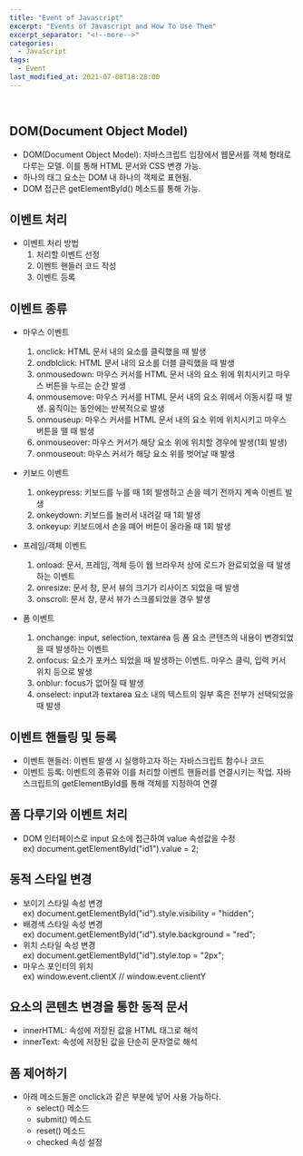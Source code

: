```yaml
---
title: "Event of Javascript"
excerpt: "Events of Javascript and How To Use Them"
excerpt_separator: "<!--more-->"
categories:
  - JavaScript
tags:
  - Event
last_modified_at: 2021-07-08T18:28:00
---
```


<!--more-->

<br>

## DOM(Document Object Model)

- DOM(Document Object Model): 자바스크립트 입장에서 웹문서를 객체 형태로 다루는 모델. 이를 통해 HTML 문서와 CSS 변경 가능.
- 하나의 태그 요소는 DOM 내 하나의 객체로 표현됨.
- DOM 접근은 getElementById() 메소드를 통해 가능.

## 이벤트 처리

- 이벤트 처리 방법
  1. 처리할 이벤트 선정
  2. 이벤트 핸들러 코드 작성
  3. 이벤트 등록

## 이벤트 종류

- 마우스 이벤트

  1. onclick: HTML 문서 내의 요소를 클릭했을 때 발생
  2. ondblclick: HTML 문서 내의 요소를 더블 클릭했을 때 발생
  3. onmousedown: 마우스 커서를 HTML 문서 내의 요소 위에 위치시키고 마우스 버튼을 누르는 순간 발생
  4. onmousemove: 마우스 커서를 HTML 문서 내의 요소 위에서 이동시킬 때 발생. 움직이는 동안에는 반복적으로 발생
  5. onmouseup: 마우스 커서를 HTML 문서 내의 요소 위에 위치시키고 마우스 버튼을 뗄 때 발생
  6. onmouseover: 마우스 커서가 해당 요소 위에 위치할 경우에 발생(1회 발생)
  7. onmouseout: 마우스 커서가 해당 요소 위를 벗어날 때 발생

- 키보드 이벤트

  1. onkeypress: 키보드를 누를 때 1회 발생하고 손을 떼기 전까지 계속 이벤트 발생
  2. onkeydown: 키보드를 눌러서 내려갈 때 1회 발생
  3. onkeyup: 키보드에서 손을 뗴어 버튼이 올라올 때 1회 발생

- 프레임/객체 이벤트

  1. onload: 문서, 프레임, 객체 등이 웹 브라우저 상에 로드가 완료되었을 때 발생하는 이벤트
  2. onresize: 문서 창, 문서 뷰의 크기가 리사이즈 되었을 때 발생
  3. onscroll: 문서 창, 문서 뷰가 스크롤되었을 경우 발생

- 폼 이벤트
  1. onchange: input, selection, textarea 등 폼 요소 콘텐츠의 내용이 변경되었을 때 발생하는 이벤트
  2. onfocus: 요소가 포커스 되었을 때 발생하는 이벤트. 마우스 클릭, 입력 커서 위치 등으로 발생
  3. onblur: focus가 없어질 때 발생
  4. onselect: input과 textarea 요소 내의 텍스트의 일부 혹은 전부가 선택되었을 때 발생

## 이벤트 핸들링 및 등록

- 이벤트 핸들러: 이벤트 발생 시 실행하고자 하는 자바스크립트 함수나 코드
- 이벤트 등록: 이벤트의 종류와 이를 처리할 이벤트 핸들러를 연결시키는 작업. 자바스크립트의 getElementById를 통해 객체를 지정하여 연결

## 폼 다루기와 이벤트 처리

- DOM 인터페이스로 input 요소에 접근하여 value 속성값을 수정<br>ex) document.getElementById("id1").value = 2;

## 동적 스타일 변경

- 보이기 스타일 속성 변경<br>ex) document.getElementById("id").style.visibility = "hidden";
- 배경색 스타일 속성 변경<br>ex) document.getElementById("id").style.background = "red";
- 위치 스타일 속성 변경<br>ex) document.getElementById("id").style.top = "2px";
- 마우스 포인터의 위치<br>ex) window.event.clientX // window.event.clientY

## 요소의 콘텐츠 변경을 통한 동적 문서

- innerHTML: 속성에 저장된 값을 HTML 태그로 해석
- innerText: 속성에 저장된 값을 단순히 문자열로 해석

## 폼 제어하기

- 아래 메소드들은 onclick과 같은 부분에 넣어 사용 가능하다.
  - select() 메소드
  - submit() 메소드
  - reset() 메소드
  - checked 속성 설정
